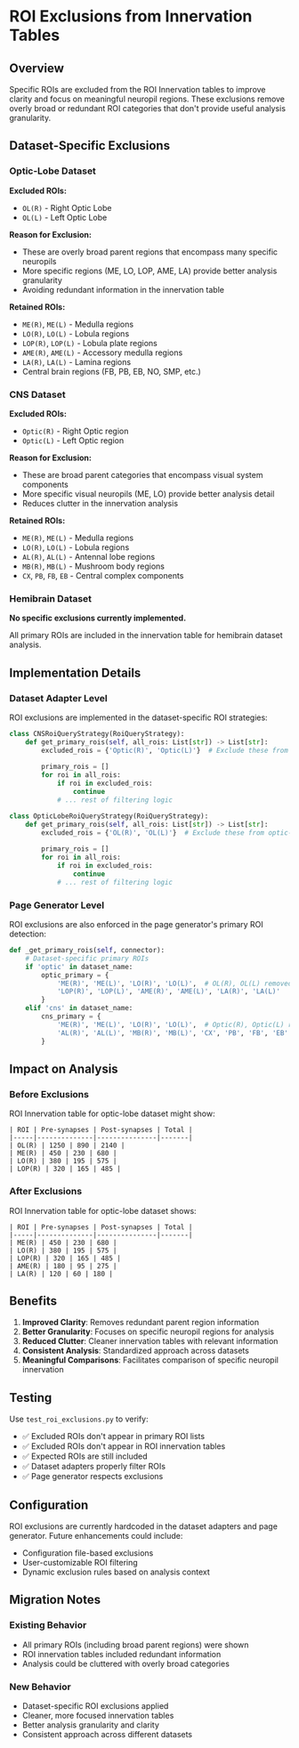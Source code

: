 # ROI Exclusions from Innervation Tables

## Overview

Specific ROIs are excluded from the ROI Innervation tables to improve clarity and focus on meaningful neuropil regions. These exclusions remove overly broad or redundant ROI categories that don't provide useful analysis granularity.

## Dataset-Specific Exclusions

### Optic-Lobe Dataset

**Excluded ROIs:**
- `OL(R)` - Right Optic Lobe
- `OL(L)` - Left Optic Lobe

**Reason for Exclusion:**
- These are overly broad parent regions that encompass many specific neuropils
- More specific regions (ME, LO, LOP, AME, LA) provide better analysis granularity
- Avoiding redundant information in the innervation table

**Retained ROIs:**
- `ME(R)`, `ME(L)` - Medulla regions
- `LO(R)`, `LO(L)` - Lobula regions  
- `LOP(R)`, `LOP(L)` - Lobula plate regions
- `AME(R)`, `AME(L)` - Accessory medulla regions
- `LA(R)`, `LA(L)` - Lamina regions
- Central brain regions (FB, PB, EB, NO, SMP, etc.)

### CNS Dataset

**Excluded ROIs:**
- `Optic(R)` - Right Optic region
- `Optic(L)` - Left Optic region

**Reason for Exclusion:**
- These are broad parent categories that encompass visual system components
- More specific visual neuropils (ME, LO) provide better analysis detail
- Reduces clutter in the innervation analysis

**Retained ROIs:**
- `ME(R)`, `ME(L)` - Medulla regions
- `LO(R)`, `LO(L)` - Lobula regions
- `AL(R)`, `AL(L)` - Antennal lobe regions
- `MB(R)`, `MB(L)` - Mushroom body regions
- `CX`, `PB`, `FB`, `EB` - Central complex components

### Hemibrain Dataset

**No specific exclusions currently implemented.**

All primary ROIs are included in the innervation table for hemibrain dataset analysis.

## Implementation Details

### Dataset Adapter Level

ROI exclusions are implemented in the dataset-specific ROI strategies:

```python
class CNSRoiQueryStrategy(RoiQueryStrategy):
    def get_primary_rois(self, all_rois: List[str]) -> List[str]:
        excluded_rois = {'Optic(R)', 'Optic(L)'}  # Exclude these from CNS ROI table
        
        primary_rois = []
        for roi in all_rois:
            if roi in excluded_rois:
                continue
            # ... rest of filtering logic

class OpticLobeRoiQueryStrategy(RoiQueryStrategy):
    def get_primary_rois(self, all_rois: List[str]) -> List[str]:
        excluded_rois = {'OL(R)', 'OL(L)'}  # Exclude these from optic-lobe ROI table
        
        primary_rois = []
        for roi in all_rois:
            if roi in excluded_rois:
                continue
            # ... rest of filtering logic
```

### Page Generator Level

ROI exclusions are also enforced in the page generator's primary ROI detection:

```python
def _get_primary_rois(self, connector):
    # Dataset-specific primary ROIs
    if 'optic' in dataset_name:
        optic_primary = {
            'ME(R)', 'ME(L)', 'LO(R)', 'LO(L)',  # OL(R), OL(L) removed
            'LOP(R)', 'LOP(L)', 'AME(R)', 'AME(L)', 'LA(R)', 'LA(L)'
        }
    elif 'cns' in dataset_name:
        cns_primary = {
            'ME(R)', 'ME(L)', 'LO(R)', 'LO(L)',  # Optic(R), Optic(L) removed
            'AL(R)', 'AL(L)', 'MB(R)', 'MB(L)', 'CX', 'PB', 'FB', 'EB'
        }
```

## Impact on Analysis

### Before Exclusions

ROI Innervation table for optic-lobe dataset might show:
```
| ROI | Pre-synapses | Post-synapses | Total |
|-----|--------------|---------------|-------|
| OL(R) | 1250 | 890 | 2140 |
| ME(R) | 450 | 230 | 680 |
| LO(R) | 380 | 195 | 575 |
| LOP(R) | 320 | 165 | 485 |
```

### After Exclusions

ROI Innervation table for optic-lobe dataset shows:
```
| ROI | Pre-synapses | Post-synapses | Total |
|-----|--------------|---------------|-------|
| ME(R) | 450 | 230 | 680 |
| LO(R) | 380 | 195 | 575 |
| LOP(R) | 320 | 165 | 485 |
| AME(R) | 180 | 95 | 275 |
| LA(R) | 120 | 60 | 180 |
```

## Benefits

1. **Improved Clarity**: Removes redundant parent region information
2. **Better Granularity**: Focuses on specific neuropil regions for analysis
3. **Reduced Clutter**: Cleaner innervation tables with relevant information
4. **Consistent Analysis**: Standardized approach across datasets
5. **Meaningful Comparisons**: Facilitates comparison of specific neuropil innervation

## Testing

Use `test_roi_exclusions.py` to verify:
- ✅ Excluded ROIs don't appear in primary ROI lists
- ✅ Excluded ROIs don't appear in ROI innervation tables
- ✅ Expected ROIs are still included
- ✅ Dataset adapters properly filter ROIs
- ✅ Page generator respects exclusions

## Configuration

ROI exclusions are currently hardcoded in the dataset adapters and page generator. Future enhancements could include:

- Configuration file-based exclusions
- User-customizable ROI filtering
- Dynamic exclusion rules based on analysis context

## Migration Notes

### Existing Behavior
- All primary ROIs (including broad parent regions) were shown
- ROI innervation tables included redundant information
- Analysis could be cluttered with overly broad categories

### New Behavior
- Dataset-specific ROI exclusions applied
- Cleaner, more focused innervation tables
- Better analysis granularity and clarity
- Consistent approach across different datasets